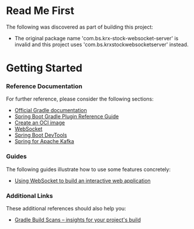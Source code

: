 # Read Me First
The following was discovered as part of building this project:

* The original package name 'com.bs.krx-stock-websocket-server' is invalid and this project uses 'com.bs.krxstockwebsocketserver' instead.

# Getting Started

### Reference Documentation
For further reference, please consider the following sections:

* [Official Gradle documentation](https://docs.gradle.org)
* [Spring Boot Gradle Plugin Reference Guide](https://docs.spring.io/spring-boot/docs/3.0.11/gradle-plugin/reference/html/)
* [Create an OCI image](https://docs.spring.io/spring-boot/docs/3.0.11/gradle-plugin/reference/html/#build-image)
* [WebSocket](https://docs.spring.io/spring-boot/docs/3.0.11/reference/htmlsingle/index.html#messaging.websockets)
* [Spring Boot DevTools](https://docs.spring.io/spring-boot/docs/3.0.11/reference/htmlsingle/index.html#using.devtools)
* [Spring for Apache Kafka](https://docs.spring.io/spring-boot/docs/3.0.11/reference/htmlsingle/index.html#messaging.kafka)

### Guides
The following guides illustrate how to use some features concretely:

* [Using WebSocket to build an interactive web application](https://spring.io/guides/gs/messaging-stomp-websocket/)

### Additional Links
These additional references should also help you:

* [Gradle Build Scans – insights for your project's build](https://scans.gradle.com#gradle)

